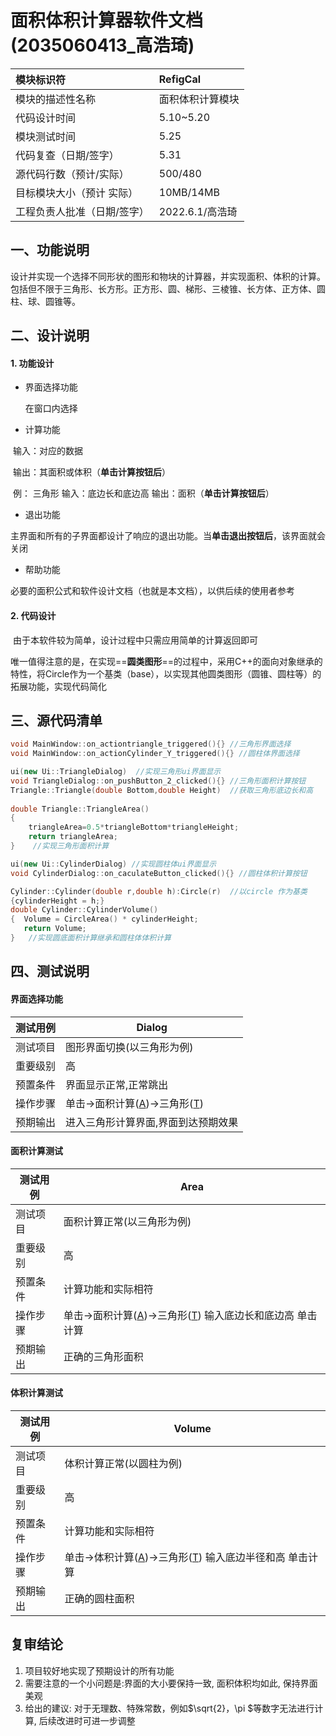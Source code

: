 # 面积体积计算器软件文档(2035060413_高浩琦)

| 模块标识符                  | RefigCal         |
| :-------------------------- | :--------------- |
| 模块的描述性名称            | 面积体积计算模块 |
| 代码设计时间                | 5.10~5.20        |
| 模块测试时间                | 5.25             |
| 代码复查（日期/签字）       | 5.31             |
| 源代码行数（预计/实际）     | 500/480          |
| 目标模块大小（预计 实际）   | 10MB/14MB        |
| 工程负责人批准（日期/签字） | 2022.6.1/高浩琦  |

## 一、功能说明

设计并实现一个选择不同形状的图形和物块的计算器，并实现面积、体积的计算。包括但不限于三角形、长方形。正方形、圆、梯形、三棱锥、长方体、正方体、圆柱、球、圆锥等。

## 二、设计说明

#### 1. 功能设计

- 界面选择功能

  在窗口内选择

- 计算功能

​		输入：对应的数据  

​		输出：其面积或体积（**单击计算按钮后**）

​		例： 三角形    输入：底边长和底边高     输出：面积（**单击计算按钮后**）

- 退出功能

​		主界面和所有的子界面都设计了响应的退出功能。当**单击退出按钮后**，该界面就会关闭

- 帮助功能

​		必要的面积公式和软件设计文档（也就是本文档），以供后续的使用者参考

#### 2. 代码设计

​		由于本软件较为简单，设计过程中只需应用简单的计算返回即可

​		唯一值得注意的是，在实现==**圆类图形**==的过程中，采用C++的面向对象继承的特性，将Circle作为一个基类（base），以实现其他圆类图形（圆锥、圆柱等）的拓展功能，实现代码简化

## 三、源代码清单

```c++
void MainWindow::on_actiontriangle_triggered(){} //三角形界面选择
void MainWindow::on_actionCylinder_Y_triggered(){} //圆柱体界面选择

ui(new Ui::TriangleDialog)  //实现三角形ui界面显示
void TriangleDialog::on_pushButton_2_clicked(){} //三角形面积计算按钮
Triangle::Triangle(double Bottom,double Height)  //获取三角形底边长和高
    
double Triangle::TriangleArea()
{
    triangleArea=0.5*triangleBottom*triangleHeight;
    return triangleArea;
}    //实现三角形面积计算

ui(new Ui::CylinderDialog) //实现圆柱体ui界面显示
void CylinderDialog::on_caculateButton_clicked(){} //圆柱体积计算按钮

Cylinder::Cylinder(double r,double h):Circle(r)  //以circle 作为基类
{cylinderHeight = h;}
double Cylinder::CylinderVolume()
{  Volume = CircleArea() * cylinderHeight;   
   return Volume;
}   //实现圆底面积计算继承和圆柱体体积计算

```

## 四、测试说明

#### 界面选择功能

| 测试用例 | Dialog                                     |
| -------- | ------------------------------------------ |
| 测试项目 | 图形界面切换(以三角形为例)                 |
| 重要级别 | 高                                         |
| 预置条件 | 界面显示正常,正常跳出                      |
| 操作步骤 | 单击->面积计算(<u>A</u>)->三角形(<u>T</u>) |
| 预期输出 | 进入三角形计算界面,界面到达预期效果        |

#### 面积计算测试

| 测试用例 | Area                                                         |
| -------- | ------------------------------------------------------------ |
| 测试项目 | 面积计算正常(以三角形为例)                                   |
| 重要级别 | 高                                                           |
| 预置条件 | 计算功能和实际相符                                           |
| 操作步骤 | 单击->面积计算(<u>A</u>)->三角形(<u>T</u>)  输入底边长和底边高  单击计算 |
| 预期输出 | 正确的三角形面积                                             |

#### 体积计算测试

| 测试用例 | Volume                                                       |
| -------- | ------------------------------------------------------------ |
| 测试项目 | 体积计算正常(以圆柱为例)                                     |
| 重要级别 | 高                                                           |
| 预置条件 | 计算功能和实际相符                                           |
| 操作步骤 | 单击->体积计算(<u>A</u>)->三角形(<u>T</u>)  输入底边半径和高  单击计算 |
| 预期输出 | 正确的圆柱面积                                               |

## 复审结论

1. 项目较好地实现了预期设计的所有功能
2. 需要注意的一个小问题是:界面的大小要保持一致, 面积体积均如此, 保持界面美观
3. 给出的建议: 对于无理数、特殊常数，例如$\sqrt{2}，\pi $等数字无法进行计算, 后续改进时可进一步调整

